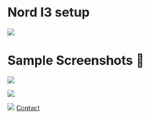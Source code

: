 # Nord I3 setup
<p align="left"> <a href="https://github.com/arcticicestudio/styleguide-git/releases/latest" target="_blank"><img src="https://img.shields.io/github/release/arcticicestudio/styleguide-git.svg?style=flat-square&label=Git%20Style%20Guide&logoColor=eceff4&colorA=4c566a&colorB=88c0d0&logo=git"/></a></p>



# Sample Screenshots 👑
![](https://raw.githubusercontent.com/theglitchh/dotfiles/master/.config/samples/Screenshot%20from%202022-03-11%2013-31-18.png)

![](https://raw.githubusercontent.com/theglitchh/dotfiles/master/.config/samples/Screenshot%20from%202022-03-11%2013-33-10.png)

![](https://raw.githubusercontent.com/theglitchh/dotfiles/master/.config/samples/Screenshot%20from%202022-03-11%2013-36-31.png)
[Contact](https://wa.me/+919366855940)
